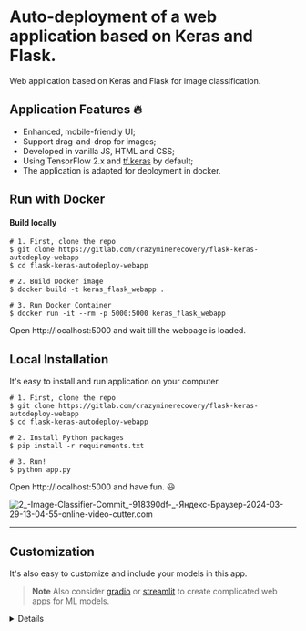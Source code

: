 
# Auto-deployment of a web application based on Keras and Flask.

Web application based on Keras and Flask for image classification.

## Application Features :fire:

- Enhanced, mobile-friendly UI;
- Support drag-and-drop for images;
- Developed in vanilla JS, HTML and CSS;
- Using TensorFlow 2.x and [tf.keras](https://www.tensorflow.org/guide/keras) by default;
- The application is adapted for deployment in docker.

## Run with Docker


#### Build locally

```shell
# 1. First, clone the repo
$ git clone https://gitlab.com/crazyminerecovery/flask-keras-autodeploy-webapp
$ cd flask-keras-autodeploy-webapp

# 2. Build Docker image
$ docker build -t keras_flask_webapp .

# 3. Run Docker Container
$ docker run -it --rm -p 5000:5000 keras_flask_webapp
```

Open http://localhost:5000 and wait till the webpage is loaded.

## Local Installation

It's easy to install and run application on your computer.

```shell
# 1. First, clone the repo
$ git clone https://gitlab.com/crazyminerecovery/flask-keras-autodeploy-webapp
$ cd flask-keras-autodeploy-webapp

# 2. Install Python packages
$ pip install -r requirements.txt

# 3. Run!
$ python app.py
```

Open http://localhost:5000 and have fun. :smiley:

![2_-Image-Classifier-Commit_-918390df-_-Яндекс-Браузер-2024-03-29-13-04-55-_online-video-cutter.com_](/uploads/193a9d2221f770be007490d361179d11/2_-Image-Classifier-Commit_-918390df-_-Яндекс-Браузер-2024-03-29-13-04-55-_online-video-cutter.com_.gif)

------------------

## Customization

It's also easy to customize and include your models in this app.

> **Note**
> Also consider [gradio](https://github.com/gradio-app/gradio) or [streamlit](https://github.com/streamlit/streamlit) to create complicated web apps for ML models.

<details>
 <summary>Details</summary>

### Use your own model

Place your trained `.h5` file saved by `model.save()` under models directory.

Check the [commented code](https://github.com/mtobeiyf/keras-flask-deploy-webapp/blob/master/app.py#L37) in app.py.

### Use other pre-trained model

See [Keras applications](https://keras.io/applications/) for more available models such as DenseNet, MobilNet, NASNet, etc.

Check [this section](https://github.com/mtobeiyf/keras-flask-deploy-webapp/blob/master/app.py#L26) in app.py.

### UI Modification

Modify files in `templates` and `static` directory.

`index.html` for the UI and `main.js` for all the behaviors.

</details>